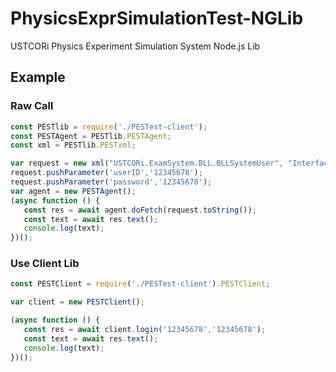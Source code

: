 # PhysicsExprSimulationTest-NGLib

USTCORi Physics Experiment Simulation System Node.js Lib


## Example

### Raw Call

```JavaScript
const PESTlib = require('./PESTest-client');
const PESTAgent = PESTlib.PESTAgent;
const xml = PESTlib.PESTxml;

var request = new xml("USTCORi.ExamSystem.BLL.BLLSystemUser", "InterfaceLogin");
request.pushParameter('userID','12345678');
request.pushParameter('password','12345678');
var agent = new PESTAgent();
(async function () {
   const res = await agent.doFetch(request.toString());
   const text = await res.text();
   console.log(text);
})();
```

### Use Client Lib

```JavaScript
const PESTClient = require('./PESTest-client').PESTClient;

var client = new PESTClient();

(async function () {
   const res = await client.login('12345678','12345678');
   const text = await res.text();
   console.log(text);
})();
```
